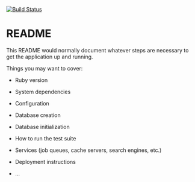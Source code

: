 [![Build Status](https://travis-ci.org/brandeddavid/micro-learning-app-rails.svg?branch=master)](https://travis-ci.org/brandeddavid/micro-learning-app-rails)

# README

This README would normally document whatever steps are necessary to get the
application up and running.

Things you may want to cover:

* Ruby version

* System dependencies

* Configuration

* Database creation

* Database initialization

* How to run the test suite

* Services (job queues, cache servers, search engines, etc.)

* Deployment instructions

* ...
